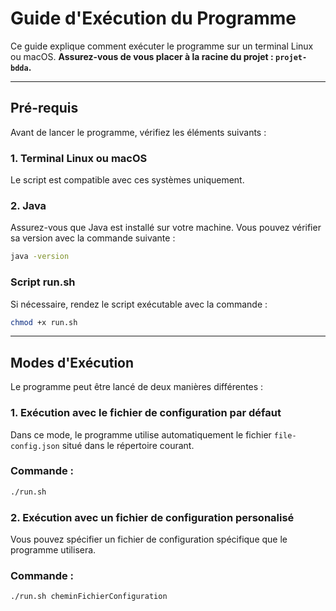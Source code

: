 # Guide d'Exécution du Programme

Ce guide explique comment exécuter le programme sur un terminal Linux ou macOS. **Assurez-vous de vous placer à la racine du projet : `projet-bdda`.**

---
## Pré-requis

Avant de lancer le programme, vérifiez les éléments suivants :

### 1. Terminal Linux ou macOS
Le script est compatible avec ces systèmes uniquement.
### 2. Java
Assurez-vous que Java est installé sur votre machine. Vous pouvez vérifier sa version avec la commande suivante :
``` bash 
java -version
```
### Script run.sh
Si nécessaire, rendez le script exécutable avec la commande :
```bash
chmod +x run.sh
```
---
## Modes d'Exécution

Le programme peut être lancé de deux manières différentes :

### 1. Exécution avec le fichier de configuration par défaut

Dans ce mode, le programme utilise automatiquement le fichier `file-config.json` situé dans le répertoire courant.

### Commande :
```bash
./run.sh
```
### 2. Exécution avec un fichier de configuration personalisé
Vous pouvez spécifier un fichier de configuration spécifique que le programme utilisera.

### Commande :
```bash
./run.sh cheminFichierConfiguration
```


